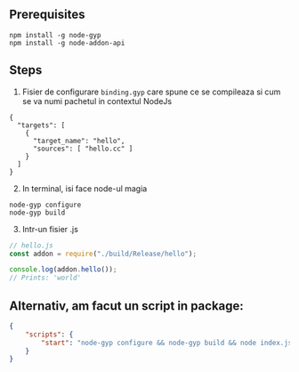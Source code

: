 ## Prerequisites


```
npm install -g node-gyp
npm install -g node-addon-api
```

## Steps
1. Fisier de configurare `binding.gyp` care spune ce se compileaza si cum se va numi pachetul in contextul NodeJs

```gyp
{
  "targets": [
    {
      "target_name": "hello",
      "sources": [ "hello.cc" ]
    }
  ]
}
```

2. In terminal, isi face node-ul magia
```
node-gyp configure
node-gyp build
```

3. Intr-un fisier .js
```js
// hello.js
const addon = require("./build/Release/hello");

console.log(addon.hello());
// Prints: 'world'
```


## Alternativ, am facut un script in package:
```json
{
    "scripts": {
        "start": "node-gyp configure && node-gyp build && node index.js"
    }
}
```